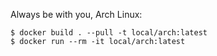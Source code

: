 Always be with you, Arch Linux:

```
$ docker build . --pull -t local/arch:latest
$ docker run --rm -it local/arch:latest
```
